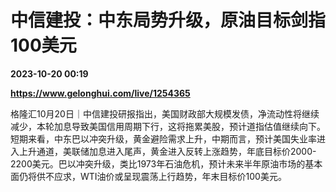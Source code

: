 # 中信建投：中东局势升级，原油目标剑指100美元

**2023-10-20 00:19**

**https://www.gelonghui.com/live/1254365**

格隆汇10月20日｜中信建投研报指出，美国财政部大规模发债，净流动性将继续减少，本轮加息导致美国信用周期下行，这将拖累美股，预计道指估值继续向下。短期来看，中东巴以冲突升级，黄金避险需求上升，中期而言，预计美国失业率进入上升通道，美联储加息进入尾声，黄金进入反转上涨趋势，年底目标价2000-2200美元。巴以冲突升级，类比1973年石油危机，预计未来半年原油市场的基本面仍将供不应求，WTI油价或呈现震荡上行趋势，年末目标价100美元。